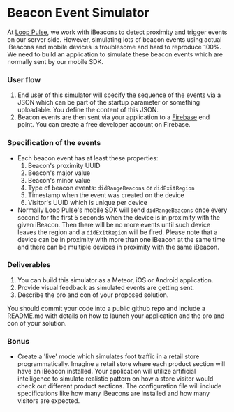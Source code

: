 Beacon Event Simulator
======================

At [Loop Pulse](http://www.looppulse.com), we work with iBeacons to detect proximity and trigger events on our server side. However, simulating lots of beacon events using actual iBeacons and mobile devices is troublesome and hard to reproduce 100%. We need to build an application to simulate these beacon events which are normally sent by our mobile SDK.

### User flow
  1. End user of this simulator will specify the sequence of the events via a JSON which can be part of the startup parameter or something uploadable. You define the content of this JSON.
  2. Beacon events are then sent via your application to a [Firebase](https://www.firebase.com/account/) end point. You can create a free developer account on Firebase.

### Specification of the events
  * Each beacon event has at least these properties:
    1. Beacon's proximity UUID
    2. Beacon's major value
    3. Beacon's minor value
    4. Type of beacon events: `didRangeBeacons` or `didExitRegion`
    5. Timestamp when the event was created on the device
    6. Visitor's UUID which is unique per device
  * Normally Loop Pulse's mobile SDK will send `didRangeBeacons` once every second for the first 5 seconds when the device is in proximity with the given iBeacon. Then there will be no more events until such device leaves the region and a `didExitRegion` will be fired. Please note that a device can be in proximity with more than one iBeacon at the same time and there can be multiple devices in proximity with the same iBeacon.
   
### Deliverables
  1. You can build this simulator as a Meteor, iOS or Android application.
  2. Provide visual feedback as simulated events are getting sent.
  3. Describe the pro and con of your proposed solution.

  You should commit your code into a public github repo and include a README.md with details on how to launch your application and the pro and con of your solution.
  
### Bonus
  * Create a 'live' mode which simulates foot traffic in a retail store programmatically. Imagine a retail store where each product section will have an iBeacon installed. Your application will utilize artificial intelligence to simulate realistic pattern on how a store visitor would check out different product sections. The configuration file will include specifications like how many iBeacons are installed and how many visitors are expected. 
